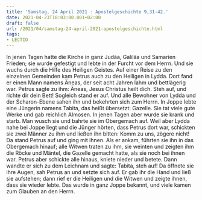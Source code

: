 ```yaml
---
title: 'Samstag, 24 April 2021 : Apostelgeschichte 9,31-42.'
date: 2021-04-23T18:03:00.001+02:00
draft: false
url: /2021/04/samstag-24-april-2021-apostelgeschichte.html
tags: 
- LECTIO
---
```


In jenen Tagen hatte die Kirche in ganz Judäa, Galiläa und Samarien Frieden; sie wurde gefestigt und lebte in der Furcht vor dem Herrn. Und sie wuchs durch die Hilfe des Heiligen Geistes. Auf einer Reise zu den einzelnen Gemeinden kam Petrus auch zu den Heiligen in Lydda. Dort fand er einen Mann namens Äneas, der seit acht Jahren lahm und bettlägerig war. Petrus sagte zu ihm: Äneas, Jesus Christus heilt dich. Steh auf, und richte dir dein Bett! Sogleich stand er auf. Und alle Bewohner von Lydda und der Scharon-Ebene sahen ihn und bekehrten sich zum Herrn. In Joppe lebte eine Jüngerin namens Tabita, das heißt übersetzt: Gazelle. Sie tat viele gute Werke und gab reichlich Almosen. In jenen Tagen aber wurde sie krank und starb. Man wusch sie und bahrte sie im Obergemach auf. Weil aber Lydda nahe bei Joppe liegt und die Jünger hörten, dass Petrus dort war, schickten sie zwei Männer zu ihm und ließen ihn bitten: Komm zu uns, zögere nicht! Da stand Petrus auf und ging mit ihnen. Als er ankam, führten sie ihn in das Obergemach hinauf; alle Witwen traten zu ihm, sie weinten und zeigten ihm die Röcke und Mäntel, die Gazelle gemacht hatte, als sie noch bei ihnen war. Petrus aber schickte alle hinaus, kniete nieder und betete. Dann wandte er sich zu dem Leichnam und sagte: Tabita, steh auf! Da öffnete sie ihre Augen, sah Petrus an und setzte sich auf. Er gab ihr die Hand und ließ sie aufstehen; dann rief er die Heiligen und die Witwen und zeigte ihnen, dass sie wieder lebte. Das wurde in ganz Joppe bekannt, und viele kamen zum Glauben an den Herrn.